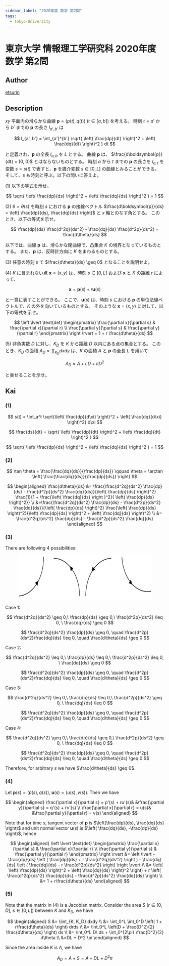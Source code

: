 ```yaml
---
sidebar_label: "2020年度 数学 第2問"
tags:
  - Tokyo-University
---
```

# 東京大学 情報理工学研究科 2020年度 数学 第2問

## **Author**
[etsurin](https://zhuanlan.zhihu.com/p/561992447)

## **Description**
$xy$ 平面内の滑らかな曲線 $\boldsymbol{p} = (p(t), q(t))$ ($t \in [a, b]$) を考える。
時刻 $t = a'$ から $b'$ までの $\boldsymbol{p}$ の長さ $l_{a', b'}$ は

$$
l_{a', b'} = \int_{a'}^{b'} \sqrt{ \left( \frac{dp}{dt} \right)^2 + \left( \frac{dq}{dt} \right)^2 } dt
$$

と定義され、$\boldsymbol{p}$ の全長 $l_{a, b}$ を $L$ とする。
曲線 $\boldsymbol{p}$ は、 $\frac{d\boldsymbol{p}}{dt} = (0, 0)$ とはならないものとする。
時刻 $a$ から $t$ までの $\boldsymbol{p}$ の長さを $l_{a, t}$ を変数 $s = s(t)$ で表すと、$\boldsymbol{p}$ を媒介変数 $s \in [0, L]$ の曲線とみることができる。
そして、$s$ も時刻と呼ぶ。以下の問いに答えよ。

(1) 以下の等式を示せ。

$$
\sqrt{ \left( \frac{dp}{ds} \right)^2 + \left( \frac{dq}{ds} \right)^2 } = 1
$$

(2) $\theta = \theta(s)$ を時刻 $s$ における $\boldsymbol{p}$ の接線ベクトル $\frac{d\boldsymbol{p}}{ds} = \left( \frac{dp}{ds}, \frac{dq}{ds} \right)$ と $x$ 軸とのなす角とする。
このとき、以下の等式を示せ。

$$
\frac{dp}{ds} \frac{d^2q}{ds^2} - \frac{dq}{ds} \frac{d^2p}{ds^2} = \frac{d\theta}{ds}
$$

以下では、曲線 $\boldsymbol{p}$ は、滑らかな閉曲線で、凸集合 $K$ の境界となっているものとする。
また、$\boldsymbol{p}$ は、反時計方向に $K$ をまわるものとする。

(3) 任意の時刻 $s$ で $\frac{d\theta}{ds} \geq 0$ となることを説明せよ。

(4) $K$ に含まれない点 $\boldsymbol{x} = (x, y)$ は、時刻 $s \in [0, L]$ および $\boldsymbol{x}$ と $K$ の距離 $r$ によって、

$$
\boldsymbol{x} = \boldsymbol{p}(s) + r\boldsymbol{u}(s)
$$

と一意に表すことができる。
ここで、$\boldsymbol{u}(s)$ は、時刻 $s$ における $\boldsymbol{p}$ の単位法線ベクトルで、$K$ の外を向いているものとする。
そのような $\boldsymbol{x} = (x, y)$ に対して、以下の等式を示せ。

$$
\left \lvert \text{det} \begin{pmatrix} \frac{\partial x}{\partial s} & \frac{\partial x}{\partial r} \\ \frac{\partial y}{\partial s} & \frac{\partial y}{\partial r} \end{pmatrix} \right \rvert = 1 + r \frac{d\theta}{ds}
$$

(5) 非負実数 $D$ に対し、$K_D$ を $K$ から距離 $D$ 以内にある点の集合とする。
このとき、$K_D$ の面積 $A_D = \iint_{K_D} dxdy$ は、$K$ の面積 $A$ と $\boldsymbol{p}$ の全長 $L$ を用いて

$$
A_D = A + LD + \pi D^2
$$

と表せることを示せ。


## **Kai**
### (1)

$$
s(t) = \int_a^t \sqrt{\left( \frac{dp}{d\xi} \right)^2 + \left( \frac{dq}{d\xi} \right)^2} d\xi
$$

$$
\frac{ds}{dt} = \sqrt{ \left( \frac{dp}{dt} \right)^2 + \left( \frac{dq}{dt} \right)^2 }
$$

$$
\sqrt{ \left( \frac{dp}{ds} \right)^2 + \left( \frac{dq}{ds} \right)^2 } = 1
$$

### (2)

$$
\tan \theta = \frac{\frac{dq}{ds}}{\frac{dp}{ds}} \qquad \theta = \arctan \left( \frac{\frac{dq}{ds}}{\frac{dp}{ds}} \right)
$$

$$
\begin{aligned}
\frac{d\theta}{ds} &= \frac{\frac{d^2q}{ds^2} \frac{dp}{ds} - \frac{d^2p}{ds^2} \frac{dq}{ds}}{\left( \frac{dp}{ds} \right)^2} \frac{1}{1 + \frac{\left( \frac{dq}{ds} \right )^2}{ \left( \frac{dp}{ds} \right)^2}} \\
&=\frac{\frac{d^2q}{ds^2} \frac{dp}{ds} - \frac{d^2p}{ds^2} \frac{dq}{ds}}{\left( \frac{dp}{ds} \right)^2} \frac{\left( \frac{dp}{ds} \right)^2}{\left( \frac{dp}{ds} \right)^2 + \left( \frac{dq}{ds} \right)^2} \\
&= \frac{d^2q}{ds^2} \frac{dp}{ds} - \frac{d^2p}{ds^2} \frac{dq}{ds}
\end{aligned}
$$

### (3)
There are following 4 possibilities:

<figure style="text-align:center;">
  <img src="https://raw.githubusercontent.com/Myyura/the_kai_project_assets/main/kakomonn/tokyo_university/IST/kyotsu_2020_math_2_p1.png" width="600" height="140" alt=""/>
</figure>

Case 1:

$$
\frac{d^2q}{ds^2} \geq 0,\ \frac{dp}{ds} \geq 0,\ \frac{d^2p}{ds^2} \leq 0, \ \frac{dq}{ds} \geq 0
$$

$$
\frac{d^2q}{ds^2} \frac{dp}{ds} \geq 0, \quad \frac{d^2p}{ds^2}\frac{dq}{ds} \leq 0, \quad \frac{d\theta}{ds} \geq 0
$$

Case 2:

$$
\frac{d^2q}{ds^2} \leq 0,\ \frac{dp}{ds} \leq 0,\ \frac{d^2p}{ds^2} \leq 0, \ \frac{dq}{ds} \geq 0
$$

$$
\frac{d^2q}{ds^2} \frac{dp}{ds} \geq 0, \quad \frac{d^2p}{ds^2}\frac{dq}{ds} \leq 0, \quad \frac{d\theta}{ds} \geq 0
$$

Case 3:

$$
\frac{d^2q}{ds^2} \leq 0,\ \frac{dp}{ds} \leq 0,\ \frac{d^2p}{ds^2} \geq 0, \ \frac{dq}{ds} \leq 0
$$

$$
\frac{d^2q}{ds^2} \frac{dp}{ds} \geq 0, \quad \frac{d^2p}{ds^2}\frac{dq}{ds} \leq 0, \quad \frac{d\theta}{ds} \geq 0
$$

Case 4:

$$
\frac{d^2q}{ds^2} \geq 0,\ \frac{dp}{ds} \geq 0,\ \frac{d^2p}{ds^2} \geq 0, \ \frac{dq}{ds} \leq 0
$$

$$
\frac{d^2q}{ds^2} \frac{dp}{ds} \geq 0, \quad \frac{d^2p}{ds^2}\frac{dq}{ds} \leq 0, \quad \frac{d\theta}{ds} \geq 0
$$

Therefore, for arbitrary $s$ we have $\frac{d\theta}{ds} \geq 0$.

### (4)
Let $\boldsymbol{p}(s) = (p(s), q(s)),\ \boldsymbol{u}(s) = (u(s), v(s))$.
Then we have

$$
\begin{aligned}
\frac{\partial x}{\partial s} = p'(s) + ru'(s)& &\frac{\partial y}{\partial s} = q'(s) + rv'(s) \\
\frac{\partial x}{\partial r} = u(s)&  &\frac{\partial y}{\partial r} = v(s)
\end{aligned}
$$

Note that for time $s$, tangent vector of $\boldsymbol{p}$ is $\left(\frac{dp}{ds}, \frac{dq}{ds} \right)$ and unit normal vector $\boldsymbol{u}(s)$ is $\left( \frac{dq}{ds}, -\frac{dp}{ds} \right)$, hence

$$
\begin{aligned}
\left \lvert \text{det} \begin{pmatrix} \frac{\partial x}{\partial s} & \frac{\partial x}{\partial r} \\ \frac{\partial y}{\partial s} & \frac{\partial y}{\partial r} \end{pmatrix} \right \rvert &=
\left \lvert -\frac{dp}{ds} \left ( \frac{dp}{ds} + r \frac{d^2q}{ds^2} \right ) - \frac{dq}{ds} \left ( \frac{dq}{ds} - r \frac{d^2p}{ds^2} \right)  \right \rvert \\
&= \left( \left( \frac{dp}{ds} \right)^2 + \left( \frac{dq}{ds} \right)^2 \right) + r \left( \frac{d^2q}{ds^2} \frac{dp}{ds} - \frac{d^2p}{ds^2} \frac{dq}{ds} \right) \\
&= 1 + r\frac{d\theta}{ds}
\end{aligned}
$$

### (5)
Note that the matrix in (4) is a Jacobian matrix.
Consider the area $S$ ($r \in [0,D], \ s \in [0, L]$) between $K$ and $K_D$, we have

$$
\begin{aligned}
S &= \iint_{K, K_D} dxdy \\
&= \int_0^L \int_0^D \left( 1 + r\frac{d\theta}{ds} \right) drds \\
&= \int_0^L \left(D + \frac{D^2}{2} \frac{d\theta}{ds} \right) ds \\
&= \int_0^L D\ ds + \int_0^{2\pi} \frac{D^2}{2} d\theta \\
&=DL + D^2 \pi
\end{aligned}
$$

Since the area inside $K$ is $A$, we have

$$
A_D = A + S = A + DL + D^2 \pi
$$
